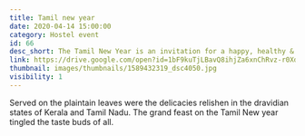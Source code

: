 ```yaml
---
title: Tamil new year
date: 2020-04-14 15:00:00
category: Hostel event
id: 66
desc_short: The Tamil New Year is an invitation for a happy, healthy & a spiritual life ahead. True to it's spirit, the day was one festivity & fervour. 
link: https://drive.google.com/open?id=1bF9kuTjLBavQ8ihjZa6xnChRvz-r0Xd2
thumbnail: images/thumbnails/1589432319_dsc4050.jpg
visibility: 1
---
```


Served on the plaintain leaves were the delicacies relishen in the dravidian states of Kerala and Tamil Nadu. The grand feast on the Tamil New year tingled the taste buds of all. 